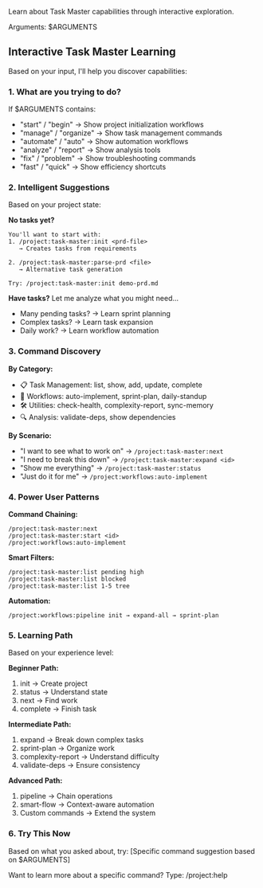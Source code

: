 Learn about Task Master capabilities through interactive exploration.

Arguments: $ARGUMENTS

## Interactive Task Master Learning

Based on your input, I'll help you discover capabilities:

### 1. **What are you trying to do?**

If $ARGUMENTS contains:

- "start" / "begin" → Show project initialization workflows
- "manage" / "organize" → Show task management commands
- "automate" / "auto" → Show automation workflows
- "analyze" / "report" → Show analysis tools
- "fix" / "problem" → Show troubleshooting commands
- "fast" / "quick" → Show efficiency shortcuts

### 2. **Intelligent Suggestions**

Based on your project state:

**No tasks yet?**

```
You'll want to start with:
1. /project:task-master:init <prd-file>
   → Creates tasks from requirements
   
2. /project:task-master:parse-prd <file>
   → Alternative task generation

Try: /project:task-master:init demo-prd.md
```

**Have tasks?**
Let me analyze what you might need...

- Many pending tasks? → Learn sprint planning
- Complex tasks? → Learn task expansion
- Daily work? → Learn workflow automation

### 3. **Command Discovery**

**By Category:**

- 📋 Task Management: list, show, add, update, complete
- 🔄 Workflows: auto-implement, sprint-plan, daily-standup
- 🛠️ Utilities: check-health, complexity-report, sync-memory
- 🔍 Analysis: validate-deps, show dependencies

**By Scenario:**

- "I want to see what to work on" → `/project:task-master:next`
- "I need to break this down" → `/project:task-master:expand <id>`
- "Show me everything" → `/project:task-master:status`
- "Just do it for me" → `/project:workflows:auto-implement`

### 4. **Power User Patterns**

**Command Chaining:**

```
/project:task-master:next
/project:task-master:start <id>
/project:workflows:auto-implement
```

**Smart Filters:**

```
/project:task-master:list pending high
/project:task-master:list blocked
/project:task-master:list 1-5 tree
```

**Automation:**

```
/project:workflows:pipeline init → expand-all → sprint-plan
```

### 5. **Learning Path**

Based on your experience level:

**Beginner Path:**

1. init → Create project
2. status → Understand state
3. next → Find work
4. complete → Finish task

**Intermediate Path:**

1. expand → Break down complex tasks
2. sprint-plan → Organize work
3. complexity-report → Understand difficulty
4. validate-deps → Ensure consistency

**Advanced Path:**

1. pipeline → Chain operations
2. smart-flow → Context-aware automation
3. Custom commands → Extend the system

### 6. **Try This Now**

Based on what you asked about, try:
[Specific command suggestion based on $ARGUMENTS]

Want to learn more about a specific command?
Type: /project:help <command-name>
